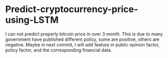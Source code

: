# Predict-cryptocurrency-price-using-LSTM
I can not predict properly bitcoin price in over 3 month. This is due to many government have published different policy, some are positive, others are negative. Maybe in next commit, I will add feature in public opinion factor, policy factor, and the corresponding financial data.
